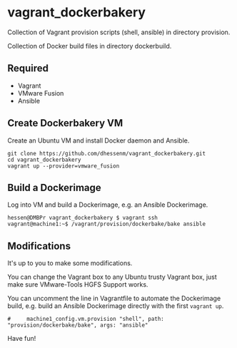 # vagrant_dockerbakery
Collection of Vagrant provision scripts (shell, ansible) in directory provision.

Collection of Docker build files in directory dockerbuild.

## Required
- Vagrant 
- VMware Fusion
- Ansible 

## Create Dockerbakery VM
Create an Ubuntu VM and install Docker daemon and Ansible.

```
git clone https://github.com/dhessenm/vagrant_dockerbakery.git
cd vagrant_dockerbakery
vagrant up --provider=vmware_fusion
```

## Build a Dockerimage
Log into VM and build a Dockerimage, e.g. an Ansible Dockerimage.

```
hessen@DMBPr vagrant_dockerbakery $ vagrant ssh
vagrant@machine1:~$ /vagrant/provision/dockerbake/bake ansible
```

## Modifications
It's up to you to make some modifications.

You can change the Vagrant box to any Ubuntu trusty Vagrant box, just make sure VMware-Tools HGFS Support works.

You can uncomment the line in Vagrantfile to automate the Dockerimage build, e.g. build an Ansible Dockerimage directly  with the first `vagrant up`.
```
#     machine1_config.vm.provision "shell", path: "provision/dockerbake/bake", args: "ansible"
```

Have fun!






